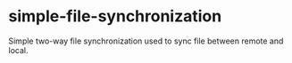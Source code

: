 # simple-file-synchronization
Simple two-way  file synchronization used to sync file between remote and local.
